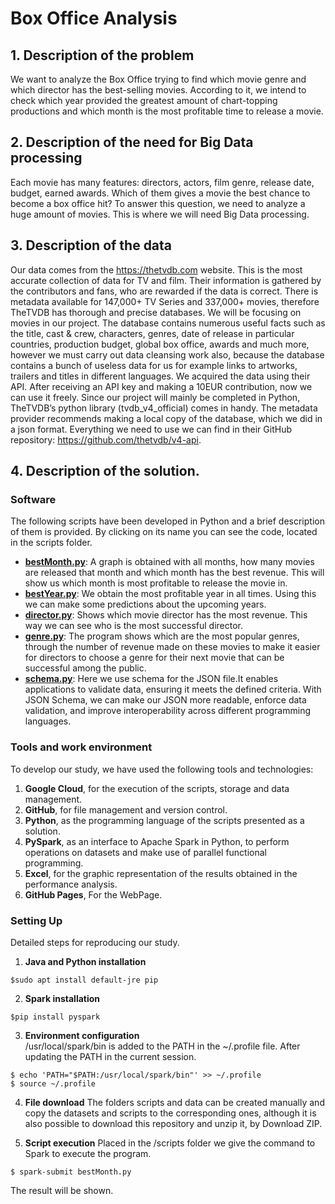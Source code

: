 # Box Office Analysis

## 1. Description of the problem  
We want to analyze the Box Office trying to find which movie genre and which director has the best-selling movies. According to it, we intend to check which year provided the greatest amount of chart-topping productions and which month is the most profitable time to release a movie.

## 2. Description of the need for Big Data processing  
Each movie has many features: directors, actors, film genre, release date, budget, earned awards. Which of them gives a movie the best chance to become a box office hit?  To answer this question, we need to analyze a huge amount of movies. This is where we will need Big  Data processing.

## 3. Description of the data  
Our data comes from the https://thetvdb.com website. This is the most accurate collection of data for TV and film. Their information is gathered by the contributors and fans, who are rewarded if the data is correct. There is metadata available for 147,000+ TV Series and 337,000+ movies, therefore TheTVDB has thorough and precise databases.
We will be focusing on movies in our project. The database contains numerous useful facts such as the title, cast & crew, characters, genres, date of release in particular countries, production budget, global box office, awards and much more, however we must carry out data cleansing work also, because the database contains a bunch of useless data for us for example links to artworks, trailers and titles in different languages.
We acquired the data using their API. After receiving an API key and making a 10EUR contribution, now we can use it freely. Since our project will mainly be completed in Python, TheTVDB’s python library (tvdb_v4_official) comes in handy. The metadata provider recommends making a local copy of the database, which we did in a json format. Everything we need to use we can find in their GitHub repository: https://github.com/thetvdb/v4-api. 

## 4. Description of the solution.
### Software
The following scripts have been developed in Python and a brief description of them is provided. By clicking on its name you can see the code, located in the scripts folder.
- [**bestMonth.py**](/scripts/bestMonth.py): A graph is obtained with all months, how many movies are released that month and which month has the best revenue. This will show us which month is most profitable to release the movie in.
- [**bestYear.py**](/scripts/bestYear.py): We obtain the most profitable year in all times. Using this we can make some predictions about the upcoming years.
- [**director.py**](/scripts/director.py): Shows which movie director has the most revenue. This way we can see who is the most successful director.
- [**genre.py**](/scripts/genre.py): The program shows which are the most popular genres, through the number of revenue made on these movies to make it easier for directors to choose a genre for their next movie that can be successful among the public.
- [**schema.py**](/scripts/schema.py): Here we use schema for the JSON file.It enables applications to validate data, ensuring it meets the defined criteria. With JSON Schema, we can make our JSON more readable, enforce data validation, and improve interoperability across different programming languages.

### Tools and work environment
To develop our study, we have used the following tools and technologies:
1. **Google Cloud**, for the execution of the scripts, storage and data management.
2. **GitHub**, for file management and version control.
3. **Python**, as the programming language of the scripts presented as a solution.
4. **PySpark**, as an interface to Apache Spark in Python, to perform operations on datasets and make use of parallel functional programming.
5. **Excel**, for the graphic representation of the results obtained in the performance analysis.
6. **GitHub Pages**, For the WebPage.

### Setting Up
Detailed steps for reproducing our study.
1. **Java and Python installation**<br />
```
$sudo apt install default-jre pip
```
2. **Spark installation**
```
$pip install pyspark
```
3. **Environment configuration** <br />
/usr/local/spark/bin is added to the PATH in the ~/.profile file. After updating the PATH in the current session.
```
$ echo 'PATH="$PATH:/usr/local/spark/bin"' >> ~/.profile
$ source ~/.profile
```
4. **File download**
The folders scripts and data can be created manually and copy the datasets and scripts to the corresponding ones, although it is also possible to download this repository and unzip it, by Download ZIP. 

5. **Script execution**
Placed in the /scripts folder we give the command to Spark to execute the program.
```
$ spark-submit bestMonth.py
```
The result will be shown.
